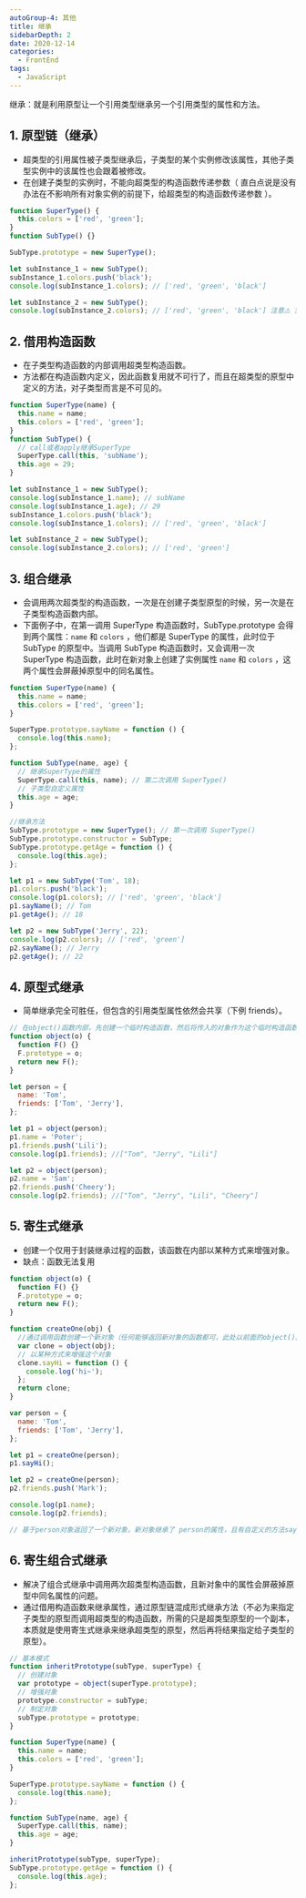 ```yaml
---
autoGroup-4: 其他
title: 继承
sidebarDepth: 2
date: 2020-12-14
categories:
  - FrontEnd
tags:
  - JavaScript
---
```


继承：就是利用原型让一个引用类型继承另一个引用类型的属性和方法。

## 1. 原型链（继承）

- 超类型的引用属性被子类型继承后，子类型的某个实例修改该属性，其他子类型实例中的该属性也会跟着被修改。
- 在创建子类型的实例时，不能向超类型的构造函数传递参数（ 直白点说是没有办法在不影响所有对象实例的前提下，给超类型的构造函数传递参数 ）。

```js
function SuperType() {
  this.colors = ['red', 'green'];
}
function SubType() {}

SubType.prototype = new SuperType();

let subInstance_1 = new SubType();
subInstance_1.colors.push('black');
console.log(subInstance_1.colors); // ['red', 'green', 'black']

let subInstance_2 = new SubType();
console.log(subInstance_2.colors); // ['red', 'green', 'black'] 注意⚠️ 实例2中的属性跟着实例1的修改变化
```

## 2. 借用构造函数

- 在子类型构造函数的内部调用超类型构造函数。
- 方法都在构造函数内定义，因此函数复用就不可行了，而且在超类型的原型中定义的方法，对子类型而言是不可见的。

```js
function SuperType(name) {
  this.name = name;
  this.colors = ['red', 'green'];
}
function SubType() {
  // call或者apply继承SuperType
  SuperType.call(this, 'subName');
  this.age = 29;
}

let subInstance_1 = new SubType();
console.log(subInstance_1.name); // subName
console.log(subInstance_1.age); // 29
subInstance_1.colors.push('black');
console.log(subInstance_1.colors); // ['red', 'green', 'black']

let subInstance_2 = new SubType();
console.log(subInstance_2.colors); // ['red', 'green']
```

## 3. 组合继承

- 会调用两次超类型的构造函数，一次是在创建子类型原型的时候，另一次是在子类型构造函数内部。
- 下面例子中，在第一调用 SuperType 构造函数时，SubType.prototype 会得到两个属性：`name` 和 `colors` ，他们都是 SuperType 的属性，此时位于 SubType 的原型中。当调用 SubType 构造函数时，又会调用一次 SuperType 构造函数，此时在新对象上创建了实例属性 `name` 和 `colors` ，这两个属性会屏蔽掉原型中的同名属性。

```js
function SuperType(name) {
  this.name = name;
  this.colors = ['red', 'green'];
}

SuperType.prototype.sayName = function () {
  console.log(this.name);
};

function SubType(name, age) {
  // 继承SuperType的属性
  SuperType.call(this, name); // 第二次调用 SuperType()
  // 子类型自定义属性
  this.age = age;
}

//继承方法
SubType.prototype = new SuperType(); // 第一次调用 SuperType()
SubType.prototype.constructor = SubType;
SubType.prototype.getAge = function () {
  console.log(this.age);
};

let p1 = new SubType('Tom', 18);
p1.colors.push('black');
console.log(p1.colors); // ['red', 'green', 'black']
p1.sayName(); // Tom
p1.getAge(); // 18

let p2 = new SubType('Jerry', 22);
console.log(p2.colors); // ['red', 'green']
p2.sayName(); // Jerry
p2.getAge(); // 22
```

## 4. 原型式继承

- 简单继承完全可胜任，但包含的引用类型属性依然会共享（下例 friends）。

```js
// 在object()函数内部，先创建一个临时构造函数，然后将传入的对象作为这个临时构造函数的原型，最后返回这个临时类型的新实例，本质就是object()对传入的对象执行了一次浅拷贝。
function object(o) {
  function F() {}
  F.prototype = o;
  return new F();
}

let person = {
  name: 'Tom',
  friends: ['Tom', 'Jerry'],
};

let p1 = object(person);
p1.name = 'Poter';
p1.friends.push('Lili');
console.log(p1.friends); //["Tom", "Jerry", "Lili"]

let p2 = object(person);
p2.name = 'Sam';
p2.friends.push('Cheery');
console.log(p2.friends); //["Tom", "Jerry", "Lili", "Cheery"]
```

## 5. 寄生式继承

- 创建一个仅用于封装继承过程的函数，该函数在内部以某种方式来增强对象。
- 缺点：函数无法复用

```js
function object(o) {
  function F() {}
  F.prototype = o;
  return new F();
}

function createOne(obj) {
  //通过调用函数创建一个新对象（任何能够返回新对象的函数都可，此处以前面的object()函数举例）
  var clone = object(obj);
  // 以某种方式来增强这个对象
  clone.sayHi = function () {
    console.log('hi~');
  };
  return clone;
}

var person = {
  name: 'Tom',
  friends: ['Tom', 'Jerry'],
};

let p1 = createOne(person);
p1.sayHi();

let p2 = createOne(person);
p2.friends.push('Mark');

console.log(p1.name);
console.log(p2.friends);

// 基于person对象返回了一个新对象，新对象继承了 person的属性，且有自定义的方法sayHi()，这里注意到person中的引用类型属性friends依然会共享，新对象的某一个实例改变这个属性值，其他实例随之改变。
```

## 6. 寄生组合式继承

- 解决了组合式继承中调用两次超类型构造函数，且新对象中的属性会屏蔽掉原型中同名属性的问题。
- 通过借用构造函数来继承属性，通过原型链混成形式继承方法（不必为来指定子类型的原型而调用超类型的构造函数，所需的只是超类型原型的一个副本，本质就是使用寄生式继承来继承超类型的原型，然后再将结果指定给子类型的原型）。

```js
// 基本模式
function inheritPrototype(subType, superType) {
  // 创建对象
  var prototype = object(superType.prototype);
  // 增强对象
  prototype.constructor = subType;
  // 制定对象
  subType.prototype = prototype;
}
```

```js
function SuperType(name) {
  this.name = name;
  this.colors = ['red', 'green'];
}

SuperType.prototype.sayName = function () {
  console.log(this.name);
};

function SubType(name, age) {
  SuperType.call(this, name);
  this.age = age;
}

inheritPrototype(subType, superType);
SubType.prototype.getAge = function () {
  console.log(this.age);
};
```
